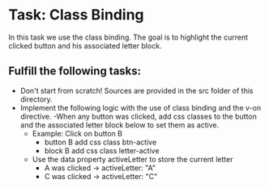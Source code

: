 # Task: Class Binding

In this task we use the class binding. The goal is to highlight the current clicked button and his associated letter block.

## Fulfill the following tasks:

- Don't start from scratch! Sources are provided in the src folder of this directory.
- Implement the following logic with the use of class binding and the v-on directive.
  -When any button was clicked, add css classes to the button and the associated letter block below to set them as active.
  - Example: Click on button B
    - button B add css class btn-active
    - block B add css class letter-active
  - Use the data property activeLetter to store the current letter
    - A was clicked -> activeLetter: "A"
    - C was clicked -> activeLetter: "C"
